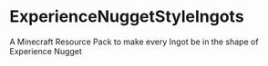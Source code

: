 # ExperienceNuggetStyleIngots
A Minecraft Resource Pack to make every Ingot be in the shape of Experience Nugget

